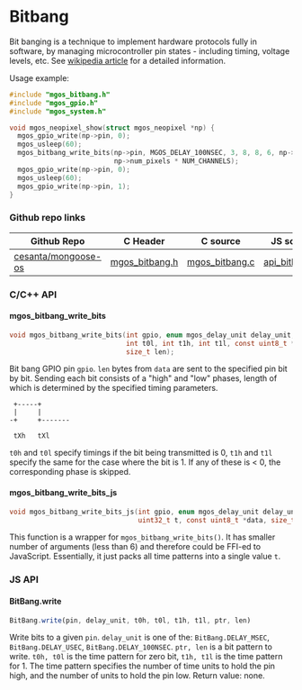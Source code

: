 
# Bitbang

Bit banging is a technique to implement hardware protocols fully in
software, by managing microcontroller pin states - including timing,
voltage levels, etc.
See [wikipedia article](https://en.wikipedia.org/wiki/Bit_banging) for
a detailed information.

Usage example:
```c
#include "mgos_bitbang.h"
#include "mgos_gpio.h"
#include "mgos_system.h"

void mgos_neopixel_show(struct mgos_neopixel *np) {
  mgos_gpio_write(np->pin, 0);
  mgos_usleep(60);
  mgos_bitbang_write_bits(np->pin, MGOS_DELAY_100NSEC, 3, 8, 8, 6, np->data,
                          np->num_pixels * NUM_CHANNELS);
  mgos_gpio_write(np->pin, 0);
  mgos_usleep(60);
  mgos_gpio_write(np->pin, 1);
}
```
 
### Github repo links
| Github Repo | C Header | C source  | JS source |
| ----------- | -------- | --------  | ----------------- |
| [cesanta/mongoose-os](https://github.com/cesanta/mongoose-os)  | [mgos_bitbang.h](https://github.com/cesanta/mongoose-os/tree/master/fw/include/mgos_bitbang.h) | [mgos_bitbang.c](https://github.com/cesanta/mongoose-os/tree/master/fw/include/../src/mgos_bitbang.c) | [api_bitbang.js](https://github.com/mongoose-os-libs/mjs/tree/master/fs/api_bitbang.js)         |


### C/С++ API
#### mgos_bitbang_write_bits

```c
void mgos_bitbang_write_bits(int gpio, enum mgos_delay_unit delay_unit, int t0h,
                             int t0l, int t1h, int t1l, const uint8_t *data,
                             size_t len);
```

Bit bang GPIO pin `gpio`. `len` bytes from `data` are sent to the specified
pin bit by bit. Sending each bit consists of a "high" and "low" phases,
length of which is determined by the specified timing parameters.

```
 +-----+
 |     |
-+     +-------

 tXh   tXl
```

`t0h` and `t0l` specify timings if the bit being transmitted is 0,
`t1h` and `t1l` specify the same for the case where the bit is 1.
If any of these is < 0, the corresponding phase is skipped.
 
#### mgos_bitbang_write_bits_js

```c
void mgos_bitbang_write_bits_js(int gpio, enum mgos_delay_unit delay_unit,
                                uint32_t t, const uint8_t *data, size_t len);
```

This function is a wrapper for `mgos_bitbang_write_bits()`.
It has smaller number of arguments (less than 6) and therefore could be
FFI-ed to JavaScript. Essentially, it just packs all time patterns
into a single value `t`.
 

### JS API
#### BitBang.write

```javascript
BitBang.write(pin, delay_unit, t0h, t0l, t1h, t1l, ptr, len)
```
Write bits to a given `pin`. `delay_unit` is one of the:
`BitBang.DELAY_MSEC`, `BitBang.DELAY_USEC`, `BitBang.DELAY_100NSEC`.
`ptr, len` is a bit pattern to write. `t0h, t0l` is the time pattern
for zero bit, `t1h, t1l` is the time pattern for 1. The time pattern
specifies the number of time units to hold the pin high, and the number
of units to hold the pin low. Return value: none.
